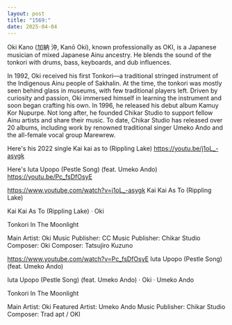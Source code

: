```yaml
---
layout: post
title: "1569:"
date: 2025-04-04
---
```


Oki Kano (加納 沖, Kanō Oki), known professionally as OKI, is a Japanese musician of mixed Japanese Ainu ancestry. He blends the sound of the tonkori with drums, bass, keyboards, and dub influences.

In 1992, Oki received his first Tonkori—a traditional stringed instrument of the Indigenous Ainu people of Sakhalin. At the time, the tonkori was mostly seen behind glass in museums, with few traditional players left. Driven by curiosity and passion, Oki immersed himself in learning the instrument and soon began crafting his own. In 1996, he released his debut album Kamuy Kor Nupurpe. Not long after, he founded Chikar Studio to support fellow Ainu artists and share their music. To date, Chikar Studio has released over 20 albums, including work by renowned traditional singer Umeko Ando and the all-female vocal group Marewrew.

Here's his 2022 single Kai kai as to (Rippling Lake)
https://youtu.be/j1oL_-asygk

Here's Iuta Upopo (Pestle Song) (feat. Umeko Ando)
https://youtu.be/Pc_fsDfOsyE

https://www.youtube.com/watch?v=j1oL_-asygk
Kai Kai As To (Rippling Lake)

Kai Kai As To (Rippling Lake) · Oki

Tonkori In The Moonlight



Main  Artist: Oki
Music  Publisher: CC
Music  Publisher: Chikar Studio
Composer: Oki
Composer: Tatsujiro Kuzuno


https://www.youtube.com/watch?v=Pc_fsDfOsyE
Iuta Upopo (Pestle Song) (feat. Umeko Ando)

Iuta Upopo (Pestle Song) (feat. Umeko Ando) · Oki · Umeko Ando

Tonkori In The Moonlight



Main  Artist: Oki
Featured  Artist: Umeko Ando
Music  Publisher: Chikar Studio
Composer: Trad apt / OKI
